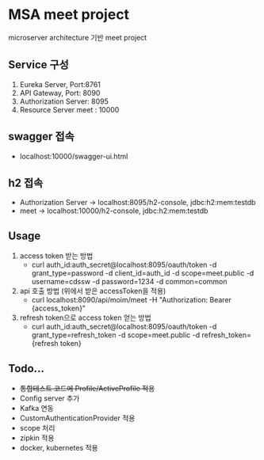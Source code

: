 # MSA meet project
microserver architecture 기반 meet project

## Service 구성
1. Eureka Server, Port:8761
2. API Gateway, Port: 8090
3. Authorization Server: 8095
4. Resource Server
   meet : 10000

## swagger 접속
- localhost:10000/swagger-ui.html

## h2 접속
- Authorization Server → localhost:8095/h2-console, jdbc:h2:mem:testdb
- meet → localhost:10000/h2-console, jdbc:h2:mem:testdb

## Usage
1. access token 받는 방법
   - curl auth_id:auth_secret@localhost:8095/oauth/token -d grant_type=password -d client_id=auth_id -d scope=meet.public -d username=cdssw -d password=1234 -d common=common
2. api 호출 방법 (위에서 받은 accessToken을 적용)
   - curl localhost:8090/api/moim/meet -H "Authorization: Bearer {access_token}"
3. refresh token으로 access token 얻는 방법
   - curl auth_id:auth_secret@localhost:8095/oauth/token -d grant_type=refresh_token -d scope=meet.public -d refresh_token={refresh token}

## Todo...
- <del>통합테스트 코드에 Profile/ActiveProfile 적용</del>
- Config server 추가
- Kafka 연동
- CustomAuthenticationProvider 적용
- scope 처리
- zipkin 적용
- docker, kubernetes 적용
